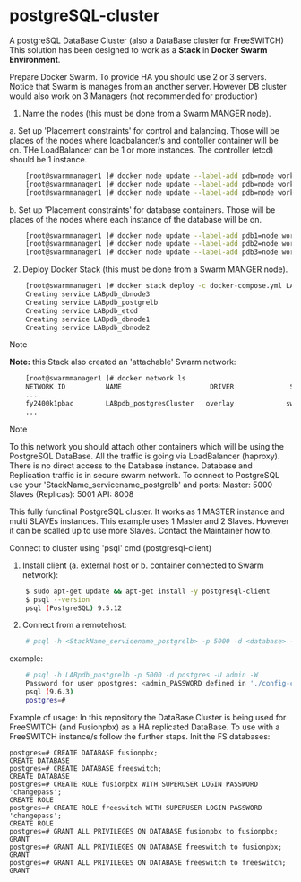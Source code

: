 # postgreSQL-cluster
A postgreSQL DataBase Cluster (also a DataBase cluster for FreeSWITCH)
This solution has been designed to work as a **Stack** in **Docker Swarm Environment**.

Prepare Docker Swarm.
To provide HA you should use 2 or 3 servers.
Notice that Swarm is manages from an another server. However DB cluster would also work on 3 Managers (not recommended for production) 

1. Name the nodes (this must be done from a Swarm MANGER node).

a. Set up 'Placement constraints' for control and balancing.
   Those will be places of the nodes where loadbalancer/s and contoller container will be on.
   THe LoadBalancer can be 1 or more instances. The controller (etcd) should be 1 instance. 
```bash
    [root@swarmmanager1 ]# docker node update --label-add pdb=node workerhost1.localdomain
    [root@swarmmanager1 ]# docker node update --label-add pdb=node workerhost2.localdomain
    [root@swarmmanager1 ]# docker node update --label-add pdb=node workerhost3.localdomain
```


b. Set up 'Placement constraints' for database containers.
   Those will be places of the nodes where each instance of the database will be on.
```bash
    [root@swarmmanager1 ]# docker node update --label-add pdb1=node workerhost1.localdomain
    [root@swarmmanager1 ]# docker node update --label-add pdb2=node workerhost2.localdomain
    [root@swarmmanager1 ]# docker node update --label-add pdb3=node workerhost3.localdomain
```


2. Deploy Docker Stack (this must be done from a Swarm MANGER node).
```bash
    [root@swarmmanager1 ]# docker stack deploy -c docker-compose.yml LABpdb
    Creating service LABpdb_dbnode3
    Creating service LABpdb_postgrelb
    Creating service LABpdb_etcd
    Creating service LABpdb_dbnode1
    Creating service LABpdb_dbnode2
```

> [!NOTE]
> **Note:** this Stack also created an 'attachable' Swarm network:
```bash
    [root@swarmmanager1 ]# docker network ls
    NETWORK ID          NAME                      DRIVER              SCOPE
    ...
    fy2400k1pbac        LABpdb_postgresCluster   overlay             swarm
    ...
```
> [!NOTE]
> To this network you should attach other containers which will be using the PostgreSQL DataBase.
All the traffic is going via LoadBalancer (haproxy).
There is no direct access to the Database instance. Database and Replication traffic is in secure swarm network.
To connect to PostgreSQL use your 'StackName_servicename_postgrelb' and ports:
    Master:             5000
    Slaves (Replicas):  5001
    API:                8008

This fully functinal PostgreSQL cluster.
It works as 1 MASTER instance and multi SLAVEs instances.
This example uses 1 Master and 2 Slaves. However it can be scalled up to use more Slaves. Contact the Maintainer how to. 


Connect to cluster using 'psql' cmd (postgresql-client)

1. Install client (a. external host or b. container connected to Swarm network):
```bash
    $ sudo apt-get update && apt-get install -y postgresql-client
    $ psql --version
    psql (PostgreSQL) 9.5.12
```

2. Connect from a remotehost:
```bash
    # psql -h <StackName_servicename_postgrelb> -p 5000 -d <database> -U <user> -W
```

   example:
```bash
    # psql -h LABpdb_postgrelb -p 5000 -d postgres -U admin -W
    Password for user ppostgres: <admin_PASSWORD defined in './config-cluster/live.env' file>
    psql (9.6.3)
    postgres=#
```





Example of usage:
In this repository the DataBase Cluster is being used for FreeSWITCH (and Fusionpbx) as a HA replicated DataBase.
To use with a FreeSWITCH instance/s follow the further staps.
Init the FS databases:
```console
postgres=# CREATE DATABASE fusionpbx;
CREATE DATABASE
postgres=# CREATE DATABASE freeswitch;
CREATE DATABASE
postgres=# CREATE ROLE fusionpbx WITH SUPERUSER LOGIN PASSWORD 'changepass';
CREATE ROLE
postgres=# CREATE ROLE freeswitch WITH SUPERUSER LOGIN PASSWORD 'changepass';
CREATE ROLE
postgres=# GRANT ALL PRIVILEGES ON DATABASE fusionpbx to fusionpbx;
GRANT
postgres=# GRANT ALL PRIVILEGES ON DATABASE freeswitch to fusionpbx;
GRANT
postgres=# GRANT ALL PRIVILEGES ON DATABASE freeswitch to freeswitch;
GRANT
```



